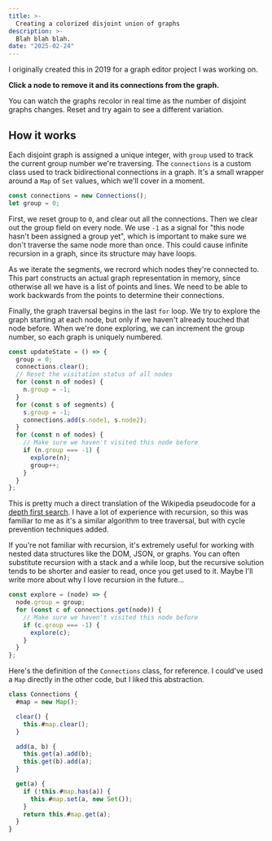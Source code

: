 ```yaml
---
title: >-
  Creating a colorized disjoint union of graphs
description: >-
  Blah blah blah.
date: "2025-02-24"
---
```


<script type="module" src="./assets/element.mjs"></script>

I originally created this in 2019 for a graph editor project I was working on.

<wavebeem-disjoint-graph-union></wavebeem-disjoint-graph-union>

**Click a node to remove it and its connections from the graph.**

You can watch the graphs recolor in real time as the number of disjoint graphs
changes. Reset and try again to see a different variation.

## How it works

Each disjoint graph is assigned a unique integer, with `group` used to track the
current group number we're traversing. The `connections` is a custom class used
to track bidirectional connections in a graph. It's a small wrapper around a
`Map` of `Set` values, which we'll cover in a moment.

```js
const connections = new Connections();
let group = 0;
```

First, we reset group to `0`, and clear out all the connections. Then we clear
out the group field on every node. We use `-1` as a signal for "this node hasn't
been assigned a group yet", which is important to make sure we don't traverse
the same node more than once. This could cause infinite recursion in a graph,
since its structure may have loops.

As we iterate the segments, we recrord which nodes they're connected to. This
part constructs an actual graph representation in memory, since otherwise all we
have is a list of points and lines. We need to be able to work backwards from
the points to determine their connections.

Finally, the graph traversal begins in the last `for` loop. We try to explore
the graph starting at each node, but only if we haven't already touched that
node before. When we're done exploring, we can increment the group number, so
each graph is uniquely numbered.

```js
const updateState = () => {
  group = 0;
  connections.clear();
  // Reset the visitation status of all nodes
  for (const n of nodes) {
    n.group = -1;
  }
  for (const s of segments) {
    s.group = -1;
    connections.add(s.node1, s.node2);
  }
  for (const n of nodes) {
    // Make sure we haven't visited this node before
    if (n.group === -1) {
      explore(n);
      group++;
    }
  }
};
```

This is pretty much a direct translation of the Wikipedia pseudocode for a
[depth first search](https://en.wikipedia.org/wiki/Depth-first_search#Pseudocode).
I have a lot of experience with recursion, so this was familiar to me as it's a
similar algorithm to tree traversal, but with cycle prevention techniques added.

If you're not familiar with recursion, it's extremely useful for working with
nested data structures like the DOM, JSON, or graphs. You can often substitute
recursion with a stack and a while loop, but the recursive solution tends to be
shorter and easier to read, once you get used to it. Maybe I'll write more about
why I love recursion in the future...

```js
const explore = (node) => {
  node.group = group;
  for (const c of connections.get(node)) {
    // Make sure we haven't visited this node before
    if (c.group === -1) {
      explore(c);
    }
  }
};
```

Here's the definition of the `Connections` class, for reference. I could've used
a `Map` directly in the other code, but I liked this abstraction.

```js
class Connections {
  #map = new Map();

  clear() {
    this.#map.clear();
  }

  add(a, b) {
    this.get(a).add(b);
    this.get(b).add(a);
  }

  get(a) {
    if (!this.#map.has(a)) {
      this.#map.set(a, new Set());
    }
    return this.#map.get(a);
  }
}
```
